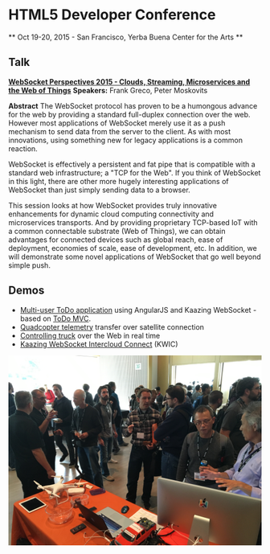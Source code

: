 # HTML5 Developer Conference
** Oct 19-20, 2015 - San Francisco, Yerba Buena Center for the Arts **

## Talk

[**WebSocket Perspectives 2015 - Clouds, Streaming, Microservices and the Web of Things**](assets/WS-Clouds-Streaming-Microservices.pdf)
**Speakers:** Frank Greco, Peter Moskovits

**Abstract**
The WebSocket protocol has proven to be a humongous advance for the web by providing a standard full-duplex connection over the web. However most applications of WebSocket merely use it as a push mechanism to send data from the server to the client. As with most innovations, using something new for legacy applications is a common reaction.

WebSocket is effectively a persistent and fat pipe that is compatible with a standard web infrastructure; a "TCP for the Web". If you think of WebSocket in this light, there are other more hugely interesting applications of WebSocket than just simply sending data to a browser.

This session looks at how WebSocket provides truly innovative enhancements for dynamic cloud computing connectivity and microservices transports. And by providing proprietary TCP-based IoT with a common connectable substrate (Web of Things), we can obtain advantages for connected devices such as global reach, ease of deployment, economies of scale, ease of development, etc. In addition, we will demonstrate some novel applications of WebSocket that go well beyond simple push.

## Demos
* [Multi-user ToDo application](http://kaazing.org/demos/todomvc/) using AngularJS and Kaazing WebSocket - based on [ToDo MVC](http://todomvc.com).
* [Quadcopter telemetry](http://developer.kaazing.com/portfolio/telemetry/) transfer over satellite connection
* [Controlling truck](https://vimeo.com/63023206) over the Web in real time
* [Kaazing WebSocket Intercloud Connect](http://kaazing.com/kwic) (KWIC)

![](img/html5devconf20151019.jpg)